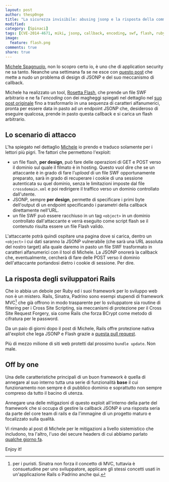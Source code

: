 ```yaml
---
layout: post
author: thesp0nge
title: "La sicurezza invisibile: abusing jsonp e la risposta della community rails"
modified:
category: [Spinaci]
tags: [CVE-2014-4671, miki, jsonp, callback, encoding, swf, flash, ruby on rails]
image:
  feature: flash.png
comments: true
share: true
---
```


[Michele Spagnuolo](http://miki.it), non lo scopro certo io, è uno che di
application security ne sa tanto. Neanche una settimana fa se ne esce con
[questo post](http://miki.it/blog/2014/7/8/abusing-jsonp-with-rosetta-flash/)
che mette a nudo un problema di design di JSONP e del suo meccanismo di
callback.

Michele ha realizzato un tool, [Rosetta
Flash](https://github.com/mikispag/rosettaflash), che prende un file SWF
arbitrario e ne fa l'_encoding_ con dei magheggi spiegati nel dettaglio nel
[suo post
originale](http://miki.it/blog/2014/7/8/abusing-jsonp-with-rosetta-flash/) fino
a trasformarlo in una sequenza di caratteri alfanumerici, pronta per essere
data in pasto ad un endpoint JSONP che, desideroso di eseguire qualcosa, prende
in pasto questa callback e si carica un flash arbitrario.

## Lo scenario di attacco

L'ha spiegato nel dettaglio
[Michele](http://miki.it/blog/2014/7/8/abusing-jsonp-with-rosetta-flash/) io
prendo e traduco solamente per i lettori più pigri. Tre fattori che permettono
l'exploit:

* un file flash, **per design**, può fare delle operazioni di GET e POST verso
  il dominio sul quale il filmato è in hosting. Questo vuol dire che se un
  attaccante è in grado di fare l'_upload_ di un file SWF opportunamente
  preparato, sarà in grado di recuperare i cookie di una sessione autenticata su
  quel dominio, senza le limitazioni imposte dal file ```crossdomain.xml``` e poi
  redirigere il traffico verso un dominio controllato dall'utente.
* JSONP, sempre **per design**, permette di specificare i primi byte
  dell'output di un endpoint specificando i parametri della callback direttamente
  nell'URL.
* un file SWF può essere racchiuso in un tag ```<object>``` in un dominio
  controllato dall'attaccante e verrà eseguito come script flash se il contenuto
  risulta essere un file Flash valido.

L'attaccante potrà quindi ospitare una pagina dove si carica, dentro un
```<object>``` i cui dati saranno la JSONP vulnerabile (che sarà una URL
assoluta del nostro target) alla quale daremo in pasto un file SWF trasformato
in caratteri alfanumerici con il tool di Michele. La JSONP onorerà la callback
che, eventualmente, cercherà di fare delle POST verso il dominio
dell'attaccante portandosi dietro i cookie di sessione. Per dire.

## La risposta degli sviluppatori Rails

Che io abbia un debole per Ruby ed i suoi framework per lo sviluppo web non è
un mistero. Rails, Sinatra, Padrino sono esempi stupendi di framework MVC[^1]
che già offrono in modo trasparente per lo sviluppatore sia routine di
filtering per i Cross Site Scripting, sia meccanismi di protezione per il Cross
Site Request Forgery, sia come Rails che forza BCrypt come metodo di cifratura
per le password.

Da un paio di giorni dopo il post di Michele, Rails offre protezione nativa
all'exploit che lega JSONP e Flash grazie a [questa pull
request](https://github.com/rails/rails/pull/16109/files).

Più di mezzo milione di siti web protetti dal prossimo ```bundle update```. Non
male.

## Off by one

Una delle caratteristiche principali di un buon framework è quella di annegare
al suo interno tutta una serie di funzionalità **base** il cui funzionamento
non sempre è di pubblico dominio e soprattutto non sempre compreso da tutto il
bacino di utenza.

Annegare una delle mitigazioni di questo exploit all'interno della parte del
framework che si occupa di gestire la callback JSONP è una risposta seria da
parte del core team di rails e da l'immagine di un progetto maturo e
focalizzato sulla qualità.

Vi rimando al post di Michele per le mitigazioni a livello sistemistico che
includono, tra l'altro, l'uso dei secure headers di cui abbiamo parlato
[qualche giorno
fa](https://codiceinsicuro.it/blog/difendiamo-i-nostri-utenti-con-i-secure-headers).

Enjoy it!

[^1]: per i puristi. Sinatra non forza il concetto di MVC, tuttavia è
      consuetudine per uno sviluppatore, applicare gli stessi concetti usati in
      un'applicazione Rails o Padrino anche qui.
